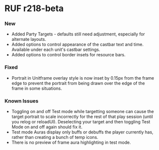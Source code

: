 # RUF r218-beta
### New
* Added Party Targets - defaults still need adjustment, especially for alternate layouts.
* Added options to control appearance of the castbar text and time. Available under each unit's castbar settings.
* Added options to control border insets for resource bars.

### Fixed
* Portrait in Unitframe overlay style is now inset by 0.15px from the frame edge to prevent the portrait from being drawn over the edge of the frame in some situations.

### Known Issues
* Toggling on and off Test mode while targetting someone can cause the target portrait to scale incorrectly for the rest of that play session (until you relog or reloadUI). Deselecting your target and then toggling Test Mode on and off again should fix it.
* Test mode Auras display only buffs or debuffs the player currently has, rather than creating a bunch of temp icons.
* There is no preview of frame aura highlighting in test mode.